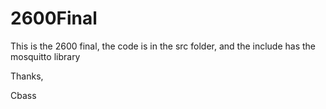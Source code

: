 # 2600Final

This is the 2600 final, the code is in the src folder, and the include has the mosquitto library

Thanks,

Cbass
